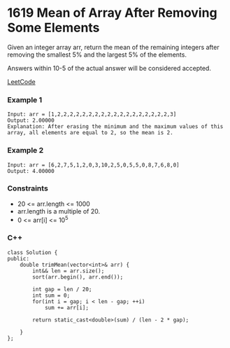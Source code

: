 # 1619 Mean of Array After Removing Some Elements

Given an integer array arr, return the mean of the remaining integers after removing the smallest 5% and the largest 5% of the elements.

Answers within 10-5 of the actual answer will be considered accepted.

 
[LeetCode](https://leetcode.cn/problems/maximum-nesting-depth-of-the-parentheses/)

### Example 1

```
Input: arr = [1,2,2,2,2,2,2,2,2,2,2,2,2,2,2,2,2,2,2,3]
Output: 2.00000
Explanation: After erasing the minimum and the maximum values of this array, all elements are equal to 2, so the mean is 2.
```
 
### Example 2

```
Input: arr = [6,2,7,5,1,2,0,3,10,2,5,0,5,5,0,8,7,6,8,0]
Output: 4.00000
```

### Constraints

* 20 <= arr.length <= 1000
* arr.length is a multiple of 20.
* 0 <= arr[i] <= 10<sup>5</sup>

### C++ 

```
class Solution {
public:
    double trimMean(vector<int>& arr) {
        int&& len = arr.size();
        sort(arr.begin(), arr.end());

        int gap = len / 20;
        int sum = 0;
        for(int i = gap; i < len - gap; ++i)
            sum += arr[i];

        return static_cast<double>(sum) / (len - 2 * gap);

    }
};
```